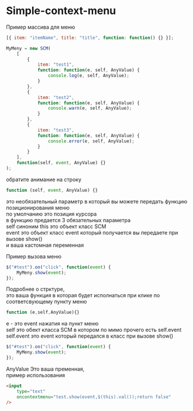 # Simple-context-menu

Пример массива для меню

```js
[{ item: "itemName", title: "title", function: function() {} }];
```

```js
MyMeny = new SCM(
	[
		{
			item: "test1",
			function: function(e, self, AnyValue) {
				console.log(e, self, AnyValue);
			}
		},
		{
			item: "test2",
			function: function(e, self, AnyValue) {
				console.warn(e, self, AnyValue);
			}
		},
		{
			item: "test3",
			function: function(e, self, AnyValue) {
				console.error(e, self, AnyValue);
			}
		}
	],
	function(self, event, AnyValue) {}
);
```

обратите анимание на строку

```js
function (self, event, AnyValue) {}
```

это необязательный параметр в который вы можете передать функцию позиционирования меню<br>
по умолчанию это позиция курсора<br>
в функцию предается 3 обязательных параметра<br>
self синоним this это объект класс SCM<br>
event это объект класс event который получается вы передаете при вызове show()<br>
и ваша кастомная переменная<br>

Пример вызова меню

```js
$("#test").on("click", function(event) {
	MyMeny.show(event);
});
```

Подробнее о стрктуре,<br>
это ваша функция в которая будет исполнаться при клике по соответсвующему пункту меню

```js
function (e,self,AnyValue){}
```

e - это event нажатия на пункт меню<br>
self это обект класса SCM в котором по мимо прочего есть self.event<br>
self.event это event который передался в класс при вызове show()<br>

```js
$("#test").on("click", function(event) {
	MyMeny.show(event);
});
```

AnyValue Это ваша пременная, <br>
пример использования

```html
<input
	type="text"
	oncontextmenu="test.show(event,$(this).val());return false"
/>
```
